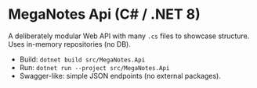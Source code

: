 # MegaNotes Api (C# / .NET 8)
A deliberately modular Web API with many `.cs` files to showcase structure. Uses in-memory repositories (no DB).
- Build: `dotnet build src/MegaNotes.Api`
- Run: `dotnet run --project src/MegaNotes.Api`
- Swagger-like: simple JSON endpoints (no external packages).
